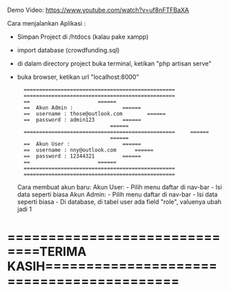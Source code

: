 Demo Video: https://www.youtube.com/watch?v=uf8nFTFBaXA

Cara menjalankan Aplikasi : 
- Simpan Project di /htdocs (kalau pake xampp)
- import database (crowdfunding.sql)
- di dalam directory project buka terminal, ketikan "php artisan serve"
- buka browser, ketikan url "localhost:8000"


		=================================================
		=================================================
		==						======
		==	Akun Admin : 				======
		==	username : those@outlook.com		======
		==	password : admin123			======
								    ======
		=================================================     ======
								    ======
		==	Akun User : 				======
		==	username : nny@outlook.com		======
		==	password : 12344321			======
		==						======
		=================================================
		=================================================

	Cara membuat akun baru: 
	Akun User:
		- Pilih menu daftar di nav-bar
		- Isi data seperti biasa
	Akun Admin:
		- Pilih menu daftar di nav-bar
		- Isi data seperti biasa
		- Di database, di tabel user ada field "role", valuenya ubah jadi 1




==============================TERIMA KASIH==========================================
============================================================================














